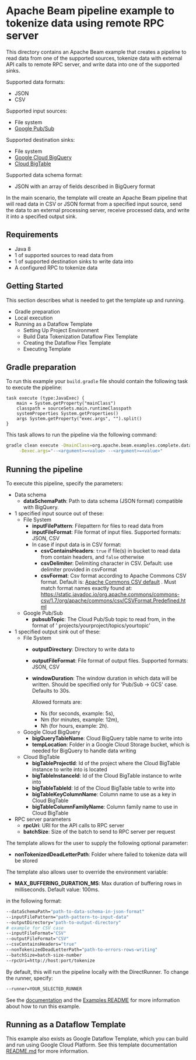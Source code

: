 <!--
    Licensed to the Apache Software Foundation (ASF) under one
    or more contributor license agreements.  See the NOTICE file
    distributed with this work for additional information
    regarding copyright ownership.  The ASF licenses this file
    to you under the Apache License, Version 2.0 (the
    "License"); you may not use this file except in compliance
    with the License.  You may obtain a copy of the License at

      http://www.apache.org/licenses/LICENSE-2.0

    Unless required by applicable law or agreed to in writing,
    software distributed under the License is distributed on an
    "AS IS" BASIS, WITHOUT WARRANTIES OR CONDITIONS OF ANY
    KIND, either express or implied.  See the License for the
    specific language governing permissions and limitations
    under the License.
-->

# Apache Beam pipeline example to tokenize data using remote RPC server

This directory contains an Apache Beam example that creates a pipeline to read data from one of
the supported sources, tokenize data with external API calls to remote RPC server, and write data into one of the supported sinks.

Supported data formats:

- JSON
- CSV

Supported input sources:

- File system
- [Google Pub/Sub](https://cloud.google.com/pubsub)

Supported destination sinks:

- File system
- [Google Cloud BigQuery](https://cloud.google.com/bigquery)
- [Cloud BigTable](https://cloud.google.com/bigtable)

Supported data schema format:

- JSON with an array of fields described in BigQuery format

In the main scenario, the template will create an Apache Beam pipeline that will read data in CSV or
JSON format from a specified input source, send the data to an external processing server, receive
processed data, and write it into a specified output sink.

## Requirements

- Java 8
- 1 of supported sources to read data from
- 1 of supported destination sinks to write data into
- A configured RPC to tokenize data

## Getting Started

This section describes what is needed to get the template up and running.

- Gradle preparation
- Local execution
- Running as a Dataflow Template
    - Setting Up Project Environment
    - Build Data Tokenization Dataflow Flex Template
    - Creating the Dataflow Flex Template
    - Executing Template

## Gradle preparation

To run this example your `build.gradle` file should contain the following task to execute the pipeline:

```
task execute (type:JavaExec) {
    main = System.getProperty("mainClass")
    classpath = sourceSets.main.runtimeClasspath
    systemProperties System.getProperties()
    args System.getProperty("exec.args", "").split()
}
```

This task allows to run the pipeline via the following command:

```bash
gradle clean execute -DmainClass=org.apache.beam.examples.complete.datatokenization.DataTokenization \
     -Dexec.args="--<argument>=<value> --<argument>=<value>"
```

## Running the pipeline

To execute this pipeline, specify the parameters:

- Data schema
    - **dataSchemaPath**: Path to data schema (JSON format) compatible with BigQuery.
- 1 specified input source out of these:
    - File System
        - **inputFilePattern**: Filepattern for files to read data from
        - **inputFileFormat**: File format of input files. Supported formats: JSON, CSV
        - In case if input data is in CSV format:
            - **csvContainsHeaders**: `true` if file(s) in bucket to read data from contain headers,
              and `false` otherwise
            - **csvDelimiter**: Delimiting character in CSV. Default: use delimiter provided in
              csvFormat
            - **csvFormat**: Csv format according to Apache Commons CSV format. Default is:
              [Apache Commons CSV default](https://static.javadoc.io/org.apache.commons/commons-csv/1.7/org/apache/commons/csv/CSVFormat.html#DEFAULT)
              . Must match format names exactly found
              at: https://static.javadoc.io/org.apache.commons/commons-csv/1.7/org/apache/commons/csv/CSVFormat.Predefined.html
    - Google Pub/Sub
        - **pubsubTopic**: The Cloud Pub/Sub topic to read from, in the format of '
          projects/yourproject/topics/yourtopic'
- 1 specified output sink out of these:
    - File System
        - **outputDirectory**: Directory to write data to
        - **outputFileFormat**: File format of output files. Supported formats: JSON, CSV
        - **windowDuration**: The window duration in which data will be written. Should be specified
          only for 'Pub/Sub -> GCS' case. Defaults to 30s.

          Allowed formats are:
            - Ns (for seconds, example: 5s),
            - Nm (for minutes, example: 12m),
            - Nh (for hours, example: 2h).
    - Google Cloud BigQuery
        - **bigQueryTableName**: Cloud BigQuery table name to write into
        - **tempLocation**: Folder in a Google Cloud Storage bucket, which is needed for
          BigQuery to handle data writing
    - Cloud BigTable
        - **bigTableProjectId**: Id of the project where the Cloud BigTable instance to write into
          is located
        - **bigTableInstanceId**: Id of the Cloud BigTable instance to write into
        - **bigTableTableId**: Id of the Cloud BigTable table to write into
        - **bigTableKeyColumnName**: Column name to use as a key in Cloud BigTable
        - **bigTableColumnFamilyName**: Column family name to use in Cloud BigTable
- RPC server parameters
    - **rpcUri**: URI for the API calls to RPC server
    - **batchSize**: Size of the batch to send to RPC server per request

The template allows for the user to supply the following optional parameter:

- **nonTokenizedDeadLetterPath**: Folder where failed to tokenize data will be stored

The template also allows user to override the environment variable:

- **MAX_BUFFERING_DURATION_MS**: Max duration of buffering rows in milliseconds. Default value: 100ms.

in the following format:

```bash
--dataSchemaPath="path-to-data-schema-in-json-format"
--inputFilePattern="path-pattern-to-input-data"
--outputDirectory="path-to-output-directory"
# example for CSV case
--inputFileFormat="CSV"
--outputFileFormat="CSV"
--csvContainsHeaders="true"
--nonTokenizedDeadLetterPath="path-to-errors-rows-writing"
--batchSize=batch-size-number
--rpcUri=http://host:port/tokenize
```

By default, this will run the pipeline locally with the DirectRunner. To change the runner, specify:

```bash
--runner=YOUR_SELECTED_RUNNER
```

See the [documentation](http://beam.apache.org/get-started/quickstart/) and
the [Examples README](../../../../../../../../../README.md) for more information about how to run this example.

## Running as a Dataflow Template

This example also exists as Google Dataflow Template, which you can build and run using Google Cloud Platform. See
this template documentation [README.md](https://github.com/GoogleCloudPlatform/DataflowTemplates/blob/master/v2/protegrity-data-tokenization/README.md) for
more information.

